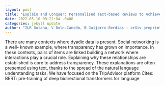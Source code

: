 ```yaml
--- 
layout: post 
title: "Explain and Conquer: Personalised Text-based Reviews to Achieve Transparency" 
date: 2022-05-10 03:22:04 -0400 
categories: jekyll update 
author: "ILR Botana, V Boln-Canedo, B Guijarro-Berdias - arXiv preprint arXiv , 2022" 
--- 
```

There are many contexts where dyadic data is present. Social networking is a well- known example, where transparency has grown on importance. In these contexts, pairs of items are linked building a network where interactions play a crucial role. Explaining why these relationships are established is core to address transparency. These explanations are often presented using text, thanks to the spread of the natural language understanding tasks. We have focused on the TripAdvisor platform Cites: BERT: pre-training of deep bidirectional transformers for language